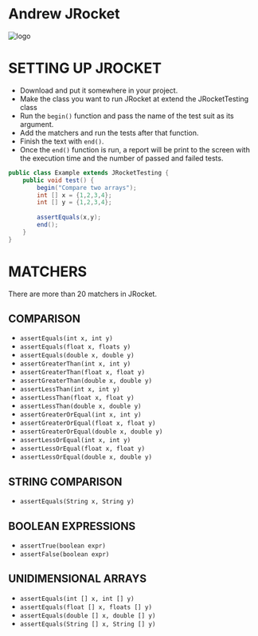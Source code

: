 # Andrew JRocket

![logo](https://cdn1.iconfinder.com/data/icons/space-filled-outline-35/64/Rocket-256.png)

# SETTING UP JROCKET

- Download and put it somewhere in your project.
- Make the class you want to run JRocket at extend the JRocketTesting class
- Run the `begin()` function and pass the name of the test suit as its argument.
- Add the matchers and run the tests after that function.
- Finish the text with `end()`.
- Once the `end()` function is run, a report will be print to the screen with the execution time and the number of passed and failed tests.

```java
public class Example extends JRocketTesting {
	public void test() {
		begin("Compare two arrays");
		int [] x = {1,2,3,4};
		int [] y = {1,2,3,4};
		
		assertEquals(x,y);
		end();
	}
}
```

# MATCHERS
There are more than 20 matchers in JRocket.

## COMPARISON
- `assertEquals(int x, int y)`
- `assertEquals(float x, floats y)`
- `assertEquals(double x, double y)`
- `assertGreaterThan(int x, int y)`
- `assertGreaterThan(float x, float y)`
- `assertGreaterThan(double x, double y)`
- `assertLessThan(int x, int y)`
- `assertLessThan(float x, float y)`
- `assertLessThan(double x, double y)`
- `assertGreaterOrEqual(int x, int y)`
- `assertGreaterOrEqual(float x, float y)`
- `assertGreaterOrEqual(double x, double y)`
- `assertLessOrEqual(int x, int y)`
- `assertLessOrEqual(float x, float y)`
- `assertLessOrEqual(double x, double y)`

## STRING COMPARISON
- `assertEquals(String x, String y)`

## BOOLEAN EXPRESSIONS
- `assertTrue(boolean expr)`
- `assertFalse(boolean expr)`

## UNIDIMENSIONAL ARRAYS
- `assertEquals(int [] x, int [] y)`
- `assertEquals(float [] x, floats [] y)`
- `assertEquals(double [] x, double [] y)`
- `assertEquals(String [] x, String [] y)`
